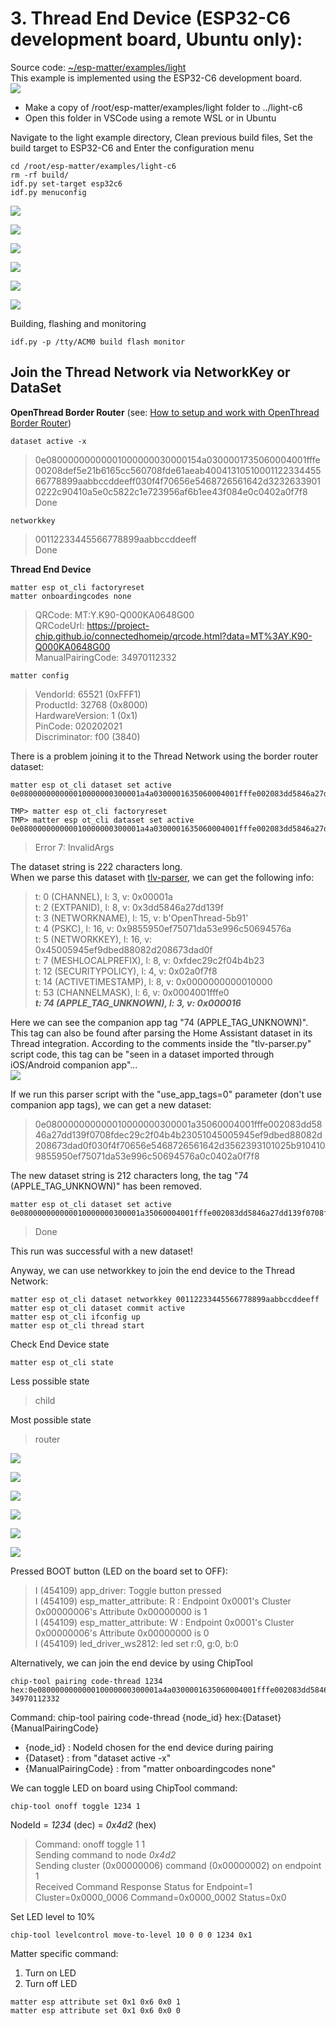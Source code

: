 
# 3. Thread End Device (ESP32-C6 development board, Ubuntu only):
Source code: [~/esp-matter/examples/light](https://github.com/espressif/esp-matter/tree/main/examples/light)  
This example is implemented using the ESP32-C6 development board.  
![](../images/ctrl/ESP32-C6-WROOM-1_06.jpg)  
  
- Make a copy of /root/esp-matter/examples/light folder to ../light-c6
- Open this folder in VSCode using a remote WSL or in Ubuntu

Navigate to the light example directory, Clean previous build files, Set the build target to ESP32-C6 and Enter the configuration menu
~~~
cd /root/esp-matter/examples/light-c6
rm -rf build/
idf.py set-target esp32c6
idf.py menuconfig
~~~

![](../images/matter/esp_menuconfig_01.png)  
  
![](../images/matter/esp_menuconfig_02.png)  
  
![](../images/matter/esp_menuconfig_03.png)  
  
![](../images/matter/esp_menuconfig_04.png)  
  
![](../images/matter/esp_menuconfig_05.png)  
  
![](../images/matter/esp_menuconfig_06.png)  
  
Building, flashing and monitoring
~~~
idf.py -p /tty/ACM0 build flash monitor
~~~

## Join the Thread Network via NetworkKey or DataSet
**OpenThread Border Router** (see: [How to setup and work with OpenThread Border Router](esp-basic_thread_border_router.md))
~~~
dataset active -x
~~~
> 0e08000000000001000000030000154a0300001735060004001fffe00208def5e21b6165cc560708fde61aeab4004131051000112233445566778899aabbccddeeff030f4f70656e5468726561642d32326339010222c90410a5e0c5822c1e723956af6b1ee43f084e0c0402a0f7f8  
> Done

~~~
networkkey
~~~
> 00112233445566778899aabbccddeeff  
> Done

**Thread End Device**
~~~
matter esp ot_cli factoryreset
matter onboardingcodes none
~~~
> QRCode:            MT:Y.K90-Q000KA0648G00  
> QRCodeUrl:         https://project-chip.github.io/connectedhomeip/qrcode.html?data=MT%3AY.K90-Q000KA0648G00  
> ManualPairingCode: 34970112332  
~~~
matter config
~~~
> VendorId:        65521 (0xFFF1)  
> ProductId:       32768 (0x8000)  
> HardwareVersion: 1 (0x1)  
> PinCode:         020202021  
> Discriminator:   f00 (3840) 
    
There is a problem joining it to the Thread Network using the border router dataset:
~~~
matter esp ot_cli dataset set active 0e080000000000010000000300001a4a0300001635060004001fffe002083dd5846a27dd139f0708fdec29c2f04b4b23051045005945ef9dbed88082d208673dad0f030f4f70656e5468726561642d3562393101025b9104109855950ef75071da53e996c50694576a0c0402a0f7f8

TMP> matter esp ot_cli factoryreset
TMP> matter esp ot_cli dataset set active 0e080000000000010000000300001a4a0300001635060004001fffe002083dd5846a27dd139f0708fdec29c2f04b4b23051045005945ef9dbed88082d208673dad0f030f4f70656e5468726561642d3562393101025b9104109855950ef75071da53e996c50694576a0c0402a0f7f8
~~~
> Error 7: InvalidArgs  
  
The dataset string is 222 characters long.  
When we parse this dataset with [tlv-parser](D/utils/tlv-parser), we can get the following info:  
> t:  0 (CHANNEL), l: 3, v: 0x00001a  
> t:  2 (EXTPANID), l: 8, v: 0x3dd5846a27dd139f  
> t:  3 (NETWORKNAME), l: 15, v: b'OpenThread-5b91'  
> t:  4 (PSKC), l: 16, v: 0x9855950ef75071da53e996c50694576a  
> t:  5 (NETWORKKEY), l: 16, v: 0x45005945ef9dbed88082d208673dad0f  
> t:  7 (MESHLOCALPREFIX), l: 8, v: 0xfdec29c2f04b4b23  
> t: 12 (SECURITYPOLICY), l: 4, v: 0x02a0f7f8  
> t: 14 (ACTIVETIMESTAMP), l: 8, v: 0x0000000000010000  
> t: 53 (CHANNELMASK), l: 6, v: 0x0004001fffe0  
> ***t: 74 (APPLE_TAG_UNKNOWN), l: 3, v: 0x000016***  

Here we can see the companion app tag "74 (APPLE_TAG_UNKNOWN)". This tag can also be found after parsing the Home Assistant dataset in its Thread integration. According to the comments inside the "tlv-parser.py" script code, this tag can be "seen in a dataset imported through iOS/Android companion app"...  
![](../images/ha/HA-ActiveDatasetTLVs.png)  
  
If we run this parser script with the "use_app_tags=0" parameter (don't use companion app tags), we can get a new dataset:  
> 0e080000000000010000000300001a35060004001fffe002083dd5846a27dd139f0708fdec29c2f04b4b23051045005945ef9dbed88082d208673dad0f030f4f70656e5468726561642d3562393101025b9104109855950ef75071da53e996c50694576a0c0402a0f7f8

The new dataset string is 212 characters long, the tag "74 (APPLE_TAG_UNKNOWN)" has been removed.  

~~~
matter esp ot_cli dataset set active 0e080000000000010000000300001a35060004001fffe002083dd5846a27dd139f0708fdec29c2f04b4b23051045005945ef9dbed88082d208673dad0f030f4f70656e5468726561642d3562393101025b9104109855950ef75071da53e996c50694576a0c0402a0f7f8
~~~
> Done

This run was successful with a new dataset!  

Anyway, we can use networkkey to join the end device to the Thread Network:
~~~
matter esp ot_cli dataset networkkey 00112233445566778899aabbccddeeff
matter esp ot_cli dataset commit active
matter esp ot_cli ifconfig up
matter esp ot_cli thread start
~~~

Check End Device state
~~~
matter esp ot_cli state
~~~
Less possible state
> child

Most possible state
> router

![](../images/matter/esp_join_openthread_01.png)  
  
![](../images/matter/esp_join_openthread_02.png)  
  
![](../images/matter/esp_join_openthread_03.png)  
  
![](../images/matter/esp_join_openthread_04.png)  
  
![](../images/matter/esp_join_openthread_05.png)  
  
![](../images/matter/matter_esp_ot_cli.png)  
  
Pressed BOOT button (LED on the board set to OFF):
> I (454109) app_driver: Toggle button pressed  
> I (454109) esp_matter_attribute: R : Endpoint 0x0001's Cluster 0x00000006's Attribute 0x00000000 is 1  
> I (454109) esp_matter_attribute: W : Endpoint 0x0001's Cluster 0x00000006's Attribute 0x00000000 is 0  
> I (454109) led_driver_ws2812: led set r:0, g:0, b:0  
  
Alternatively, we can join the end device by using ChipTool  
~~~
chip-tool pairing code-thread 1234 hex:0e080000000000010000000300001a4a0300001635060004001fffe002083dd5846a27dd139f0708fdec29c2f04b4b23051045005945ef9dbed88082d208673dad0f030f4f70656e5468726561642d3562393101025b9104109855950ef75071da53e996c50694576a0c0402a0f7f8 34970112332
~~~
Command: chip-tool pairing code-thread {node_id} hex:{Dataset} {ManualPairingCode}  
- {node_id} : NodeId chosen for the end device during pairing  
- {Dataset} : from "dataset active -x"  
- {ManualPairingCode} : from "matter onboardingcodes none"  
  
We can toggle LED on board using ChipTool command:  
~~~
chip-tool onoff toggle 1234 1
~~~
NodeId = *1234* (dec) = *0x4d2* (hex)  
> Command: onoff toggle 1 1  
> Sending command to node *0x4d2*  
> Sending cluster (0x00000006) command (0x00000002) on endpoint 1  
> Received Command Response Status for Endpoint=1 Cluster=0x0000_0006 Command=0x0000_0002 Status=0x0  

Set LED level to 10%
~~~
chip-tool levelcontrol move-to-level 10 0 0 0 1234 0x1
~~~

Matter specific command:  
1) Turn on LED  
2) Turn off LED  
~~~
matter esp attribute set 0x1 0x6 0x0 1
matter esp attribute set 0x1 0x6 0x0 0
~~~
